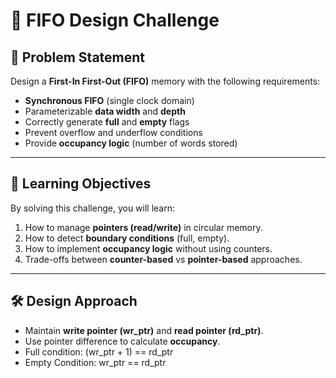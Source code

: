 # 📝 FIFO Design Challenge

## 📌 Problem Statement
Design a **First-In First-Out (FIFO)** memory with the following requirements:  

- **Synchronous FIFO** (single clock domain)  
- Parameterizable **data width** and **depth**  
- Correctly generate **full** and **empty** flags  
- Prevent overflow and underflow conditions  
- Provide **occupancy logic** (number of words stored)  

---

## 🎯 Learning Objectives
By solving this challenge, you will learn:  
1. How to manage **pointers (read/write)** in circular memory.  
2. How to detect **boundary conditions** (full, empty).  
3. How to implement **occupancy logic** without using counters.  
4. Trade-offs between **counter-based** vs **pointer-based** approaches.  

---

## 🛠️ Design Approach
- Maintain **write pointer (wr_ptr)** and **read pointer (rd_ptr)**.  
- Use pointer difference to calculate **occupancy**.  
- Full condition:
  (wr_ptr + 1) == rd_ptr
- Empty Condition:
  wr_ptr == rd_ptr
